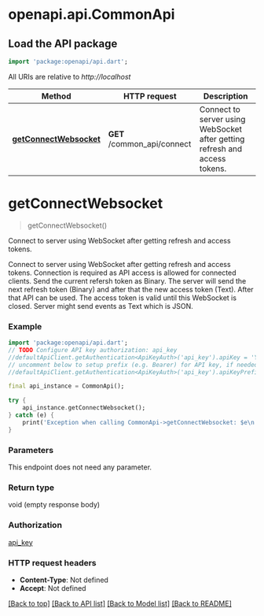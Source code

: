 # openapi.api.CommonApi

## Load the API package
```dart
import 'package:openapi/api.dart';
```

All URIs are relative to *http://localhost*

Method | HTTP request | Description
------------- | ------------- | -------------
[**getConnectWebsocket**](CommonApi.md#getconnectwebsocket) | **GET** /common_api/connect | Connect to server using WebSocket after getting refresh and access tokens.


# **getConnectWebsocket**
> getConnectWebsocket()

Connect to server using WebSocket after getting refresh and access tokens.

Connect to server using WebSocket after getting refresh and access tokens. Connection is required as API access is allowed for connected clients.  Send the current refersh token as Binary. The server will send the next refresh token (Binary) and after that the new access token (Text). After that API can be used.  The access token is valid until this WebSocket is closed. Server might send events as Text which is JSON. 

### Example
```dart
import 'package:openapi/api.dart';
// TODO Configure API key authorization: api_key
//defaultApiClient.getAuthentication<ApiKeyAuth>('api_key').apiKey = 'YOUR_API_KEY';
// uncomment below to setup prefix (e.g. Bearer) for API key, if needed
//defaultApiClient.getAuthentication<ApiKeyAuth>('api_key').apiKeyPrefix = 'Bearer';

final api_instance = CommonApi();

try {
    api_instance.getConnectWebsocket();
} catch (e) {
    print('Exception when calling CommonApi->getConnectWebsocket: $e\n');
}
```

### Parameters
This endpoint does not need any parameter.

### Return type

void (empty response body)

### Authorization

[api_key](../README.md#api_key)

### HTTP request headers

 - **Content-Type**: Not defined
 - **Accept**: Not defined

[[Back to top]](#) [[Back to API list]](../README.md#documentation-for-api-endpoints) [[Back to Model list]](../README.md#documentation-for-models) [[Back to README]](../README.md)

